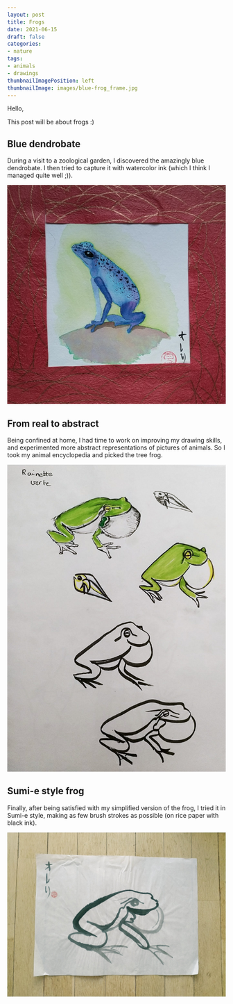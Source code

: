 ```yaml
---
layout: post
title: Frogs
date: 2021-06-15
draft: false
categories: 
- nature
tags: 
- animals
- drawings
thumbnailImagePosition: left
thumbnailImage: images/blue-frog_frame.jpg
---
```

Hello,

This post will be about frogs :)

## Blue dendrobate

During a visit to a zoological garden, I discovered the amazingly blue dendrobate. I then tried to capture it with watercolor ink
(which I think I managed quite well ;)).


![blue-dendrobate](/images/blue-frog_frame.jpg)


## From real to abstract

Being confined at home, I had time to work on improving my drawing skills, and experimented more abstract representations of pictures of animals.
So I took my animal encyclopedia and picked the tree frog.

![real-abstract-frogs](/images/frogs-simplified.jpg)


## Sumi-e style frog

Finally, after being satisfied with my simplified version of the frog, I tried it in Sumi-e style, making as few brush strokes as possible
(on rice paper with black ink).

![sumie-frog](/images/frog-sumie.jpg)

